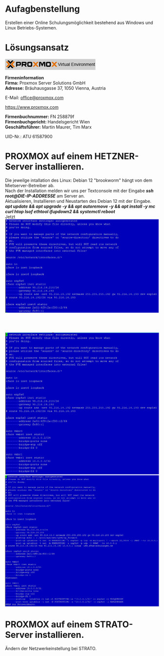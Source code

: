 # Aufagbenstellung
Erstellen einer  Online Schulungsmöglichkeit bestehend aus Windows und Linux Betriebs-Systemen.
# L&ouml;sungsansatz
![PROXMOX_VE](./1-INSTALLATION/grafics/pve_logo.png)

**Firmeninformation**<br> 
**Firma:** Proxmox Server Solutions GmbH<br> 
**Adresse:** Bräuhausgasse 37, 1050 Vienna, Austria<br> 

E-Mail: office@proxmox.com

https://www.proxmox.com

**Firmenbuchnummer:** FN 258879f<br> 
**Firmenbuchgericht:** Handelsgericht Wien<br>
**Geschäftsführer:** Martin Maurer, Tim Marx<br> 

UID-Nr.: ATU 61587900

# PROXMOX auf einem HETZNER-Server installieren.
Die jeweilge intallation des Linux: Debian 12 "brookworm" hängt von dem Mietserver-Betreiber ab.<br /> 
Nach der Installation melden wir uns per Textconsole mit der Eingabe **_ssh root@DIE-IP-ADDRESSE_** am Server an.<br /> 
Aktualisieren, Installieren und Neustarten des Debian 12 mit der Eingabe.<br />
**_apt update && apt upgrade -y && apt autoremove -y && apt install -y mc curl htop lsof ethtool ifupdown2 && systemctl reboot_**<br />
Jetzt <br />
![interfaces_org](./grafics/interfaces_hetzner_org.png)<br>

<br />
<br />





![interfaces_vmbrs](./grafics/interfaces_hetzner_vmbrs.png)<br>
![interfaces_fertig](./grafics/interfaces_hetzner_fertig.png)<br>

# PROXMOX auf einem STRATO-Server installieren.
Ändern der Netzwerkeinstellung bei STRATO.<br />

<br />
<br />
<br />



